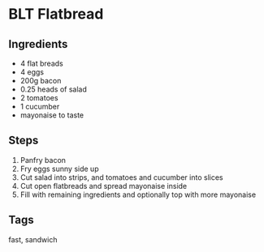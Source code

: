 # BLT Flatbread

## Ingredients

* 4 flat breads
* 4 eggs
* 200g bacon
* 0.25 heads of salad 
* 2 tomatoes
* 1 cucumber
* mayonaise to taste

## Steps

1. Panfry bacon 
2. Fry eggs sunny side up
3. Cut salad into strips, and tomatoes and cucumber into slices
4. Cut open flatbreads and spread mayonaise inside 
5. Fill with remaining ingredients and optionally top with more mayonaise

## Tags
fast, sandwich
